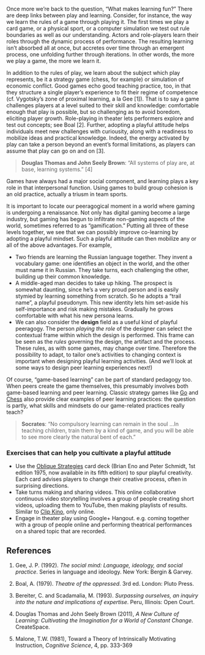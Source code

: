 ---
---

Once more we’re back to the question, “What makes learning fun?” There
are deep links between play and learning. Consider, for instance, the
way we learn the rules of a game through playing it. The first times we
play a card game, or a physical sport, or a computer simulation we test
out rule boundaries as well as our understanding. Actors and
role-players learn their roles through the dynamic process of
performance. The resulting learning isn’t absorbed all at once, but
accretes over time through an emergent process, one unfolding further
through iterations. In other words, the more we play a game, the more we
learn it.

In addition to the rules of play, we learn about the subject which play
represents, be it a strategy game (chess, for example) or simulation of
economic conflict. Good games echo good teaching practice, too, in that
they structure a single player’s experience to fit their regime of
competence (cf. Vygotsky’s zone of proximal learning, a la Gee
<span>[</span>1<span>]</span>). That is to say a game challenges players
at a level suited to their skill and knowledge: comfortable enough that
play is possible, but so challenging as to avoid boredom, eliciting
player growth. Role-playing in theater lets performers explore and test
out concepts; see Boal <span>[</span>2<span>]</span>. Further, adopting
a playful attitude helps individuals meet new challenges with
curiousity, along with a readiness to mobilize ideas and practical
knowledge. Indeed, the energy activated by play can take a person beyond
an event’s formal limitations, as players can assume that play can go on
and on <span>[</span>3<span>]</span>.

> **Douglas Thomas and John Seely Brown**: “All systems of play are, at
> base, learning systems.” <span>[</span>4<span>]</span>

Games have always had a major social component, and learning plays a key
role in that interpersonal function. Using games to build group cohesion
is an old practice, actually a triusm in team sports.

It is important to locate our peeragogical moment in a world where
gaming is undergoing a renaissance. Not only has digital gaming become a
large industry, but gaming has begun to infiltrate non-gaming aspects of
the world, sometimes referred to as “gamification.” Putting all three of
these levels together, we see that we can possibly improve co-learning
by adopting a playful mindset. Such a playful attitude can then mobilize
any or all of the above advantages. For example,

-   Two friends are learning the Russian language together. They invent
    a vocabulary game: one identifies an object in the world, and the
    other must name it in Russian. They take turns, each challenging the
    other, building up their common knowledge.
-   A middle-aged man decides to take up hiking. The prospect is
    somewhat daunting, since he’s a very proud person and is easily
    stymied by learning something from scratch. So he adopts a “trail
    name”, a playful pseudonym. This new identity lets him set-aside his
    self-importance and risk making mistakes. Gradually he grows
    comfortable with what his new persona learns.
-   We can also consider the **design** field as a useful kind of
    playful peeragogy. The person *playing the role* of the designer can
    select the contextual frame within which the design is performed.
    This frame can be seen as the *rules* governing the design, the
    artifact and the process. These rules, as with some games, may
    change over time. Therefore the possibility to adapt, to tailor
    one’s activities to changing context is important when designing
    playful learning activities. (And we’ll look at some ways to design
    peer learning experiences next!)

Of course, “game-based learning” can be part of standard pedagogy too.
When peers create the game themselves, this presumably involves both
game-based learning and peer learning. Classic strategy games like
[Go](http://senseis.xmp.net/?MythOfOrigin) and
[Chess](http://www.amazon.com/Chess-Success-Using-Strengths-Children/dp/0767915682)
also provide clear examples of peer learning practices: the question is
partly, what skills and mindsets do our game-related practices really
teach?

> **Socrates**: “No compulsory learning can remain in the soul …In
> teaching children, train them by a kind of game, and you will be able
> to see more clearly the natural bent of each.”

### Exercises that can help you cultivate a playful attitude

-   Use the [Oblique Strategies](http://www.rtqe.net/ObliqueStrategies/)
    card deck (Brian Eno and Peter Schmidt, 1st edition 1975, now
    available in its fifth edition) to spur playful creativity. Each
    card advises players to change their creative process, often in
    surprising directions.
-   Take turns making and sharing videos. This online collaborative
    continuous video storytelling involves a group of people creating
    short videos, uploading them to YouTube, then making playlists of
    results. Similar to [Clip Kino](http://clipkino.info/), only online.
-   Engage in theater play using Google+ Hangout. e.g. coming together
    with a group of people online and performing theatrical performances
    on a shared topic that are recorded.

References
----------

1.  Gee, J. P. (1992). *The social mind: Language, ideology, and social
    practice*. Series in language and ideology. New York: Bergin &
    Garvey.

2.  Boal, A. (1979). *Theatre of the oppressed*. 3rd ed. London: Pluto
    Press.

3.  Bereiter, C. and Scadamalia, M. (1993). *Surpassing ourselves, an
    inquiry into the nature and implications of expertise*. Peru,
    Illinois: Open Court.

4.  Douglas Thomas and John Seely Brown (2011), *A New Culture of
    Learning: Cultivating the Imagination for a World of Constant
    Change*. CreateSpace.

5.  Malone, T.W. (1981), Toward a Theory of Intrinsically Motivating
    Instruction, *Cognitive Science*, 4, pp. 333-369


